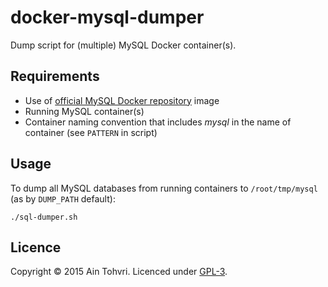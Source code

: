 # docker-mysql-dumper

Dump script for (multiple) MySQL Docker container(s).

## Requirements

- Use of [official MySQL Docker repository](https://hub.docker.com/_/mysql/) image
- Running MySQL container(s)
- Container naming convention that includes _mysql_ in the name of container (see `PATTERN` in script)

## Usage

To dump all MySQL databases from running containers to `/root/tmp/mysql` (as by `DUMP_PATH` default):

```
./sql-dumper.sh
```

## Licence

Copyright © 2015 Ain Tohvri. Licenced under [GPL-3](LICENSE).
